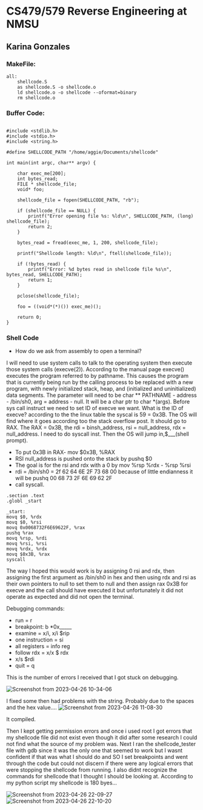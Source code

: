 # CS479/579 Reverse Engineering at NMSU
## Karina Gonzales
### MakeFile:
~~~
all: 
    shellcode.S
    as shellcode.S -o shellcode.o
    ld shellcode.o -o shellcode --oformat=binary
    rm shellcode.o
~~~

### Buffer Code:
~~~

#include <stdlib.h>
#include <stdio.h>
#include <string.h>

#define SHELLCODE_PATH "/home/aggie/Documents/shellcode"

int main(int argc, char** argv) {

    char exec_me[200];
    int bytes_read;
    FILE * shellcode_file;
    void* foo;

    shellcode_file = fopen(SHELLCODE_PATH, "rb");

    if (shellcode_file == NULL) {
        printf("Error opening file %s: %ld\n", SHELLCODE_PATH, (long) shellcode_file);
        return 2;
    }

    bytes_read = fread(exec_me, 1, 200, shellcode_file);

    printf("Shellcode length: %ld\n", ftell(shellcode_file));

    if (!bytes_read) {
        printf("Error: %d bytes read in shellcode file %s\n", bytes_read, SHELLCODE_PATH);
        return 1;
    }

    pclose(shellcode_file);

    foo = ((void*(*)()) exec_me)();

    return 0;
}
~~~

### Shell Code
- How do we ask from assembly to open a terminal?

I will need to use system calls to talk to the operating system then execute those system calls (execve(2)). According to the manual page execve() executes the program referred to by pathname. This causes the program that is currently being run by the calling process to be replaced with a new program, with newly initialized stack, heap, and (initialized and uninitialized) data segments. The parameter will need to be char ** PATHNAME - address - /bin/sh0, arg = address - null. It will be a char ptr to char *(args). Before sys call instruct we need to set ID of execve we want. What is the ID of execve? according to the the linux table the syscal is  59 = 0x3B.  The OS will find where it goes according too the stack overflow post. It should go to RAX.
The RAX = 0x3B, the rdi = binsh_address, rsi = null_address, rdx  = null_address. I need to do  syscall inst. Then the OS will jump in,$___(shell prompt). 

- To put 0x3B in RAX- mov  $0x3B, %RAX
- RSI null_address is pushed onto the stack by pushq $0
- The goal is for the rsi and rdx with a 0 by mov %rsp %rdx - %rsp %rsi
- rdi = /bin/sh0 = 2f 62 64 6E 2F 73 68 00 because of little endianness it will be pushq 00 68 73 2F 6E 69 62 2F
- call syscall.

~~~
.section .text
.globl _start

_start:
movq $0, %rdx
movq $0, %rsi
movq 0x0068732F6E69622F, %rax
pushq %rax
movq %rsp, %rdi
movq %rsi, %rsi
movq %rdx, %rdx
movq $0x3B, %rax
syscall

~~~

The way I hoped this would work is by assigning 0 rsi and rdx, then assigning the first argument as /bin/sh0 in hex and then using rdx and rsi as their own pointers to null to set them to null and then assign rax 0x3B for execve and the call should have executed it but unfortunately it did not operate as expected and did not open the terminal.

Debugging commands:
- run = r
- breakpoint: b *0x_____
- examine = x/i, x/i $rip
- one instruction = si
- all registers = info reg
- follow rdx = x/x $ rdx
- x/s $rdi
- quit = q

This is the number of errors I received that I got stuck on debugging.

![Screenshot from 2023-04-26 10-34-06](https://user-images.githubusercontent.com/111537927/234657179-56e3da45-3ad0-49ff-a45f-758ff2cfba51.png)

I fixed some then had problems with the string.
Probably due to the spaces and the hex value....
![Screenshot from 2023-04-26 11-08-30](https://user-images.githubusercontent.com/111537927/234665296-066cc54b-f738-4012-a389-12fc378b13e9.png)

It compiled.

Then I kept getting permission errors and once i used root I got errors that my shellcode file did not exist even though it did after some research I could not find what the source of my problem was. Next I ran the shellcode_tester file with gdb since it was the only one that seemed to work  but I wasnt confident if that was what I should do and SO I set breakpoints and went through the code but could not discern if there were any logical errors that were stopping the shellcode from running. I also didnt recognize  the commands for shellcode that I thought I should be looking at. According to my python script my shellcode is 180 byes...

![Screenshot from 2023-04-26 22-09-27](https://user-images.githubusercontent.com/111537927/234765281-707b86e2-92a1-4779-b009-bb3041b30785.png)
![Screenshot from 2023-04-26 22-10-20](https://user-images.githubusercontent.com/111537927/234765287-88c9f592-4e41-450f-916b-fed8a67dc8a7.png)





